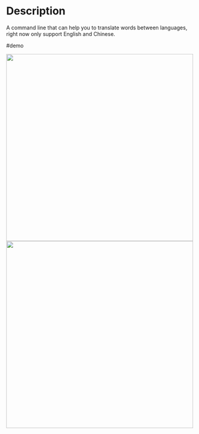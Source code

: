 # Description
A command line that can help you to translate words between languages, right now only support English and Chinese.

#demo

<img src="https://raw.githubusercontent.com/yulintan/translate/master/ctoe.png"  width="500"/>
<img src="https://raw.githubusercontent.com/yulintan/translate/master/etoc.png"  width="500"/>

